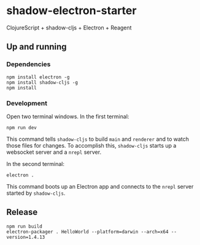 # shadow-electron-starter

ClojureScript + shadow-cljs + Electron + Reagent

## Up and running

### Dependencies

```
npm install electron -g
npm install shadow-cljs -g
npm install
```

### Development

Open two terminal windows. In the first terminal:

```
npm run dev
```

This command tells `shadow-cljs` to build `main` and `renderer` and to
watch those files for changes. To accomplish this, `shadow-cljs`
starts up a websocket server and a `nrepl` server.

In the second terminal:

```
electron .
```

This command boots up an Electron app and connects to the `nrepl`
server started by `shadow-cljs`.


## Release

```
npm run build
electron-packager . HelloWorld --platform=darwin --arch=x64 --version=1.4.13
```
